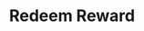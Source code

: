 ---
title: Redeem Reward
type: endpoint
category: 639ba2628407100061f5faac
slug: redeem-reward
parentDoc: 639ba2658407100061f5fab6
hidden: false
order: 39
---